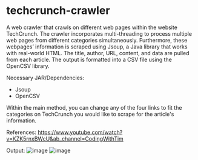 # techcrunch-crawler
A web crawler that crawls on different web pages within the website TechCrunch. The crawler incorporates multi-threading to process multiple web pages from different categories simultaneously. 
Furthermore, these webpages’ information is scraped using Jsoup, a Java library that works with real-world HTML. The
title, author, URL, content, and data are pulled from each article. The output is formatted into a CSV file using the OpenCSV library.

<sub1>Necessary JAR/Dependencies:</sub1>
- Jsoup
- OpenCSV

Within the main method, you can change any of the four links to fit the categories on TechCrunch
you would like to scrape for the article's information.

References: https://www.youtube.com/watch?v=KZK5rnxBWcU&ab_channel=CodingWithTim

Output:
![image](https://github.com/leslyvv/techcrunch-crawler/assets/117410261/fd5d4af1-c5f6-4385-bb51-f9c556f226c3)
![image](https://github.com/leslyvv/techcrunch-crawler/assets/117410261/dda4962d-d155-487c-b3c7-9da399f46bb0)


